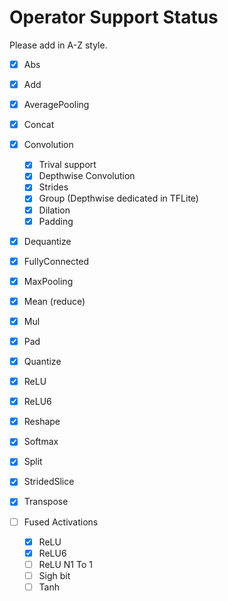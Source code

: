 Operator Support Status
=======================

Please add in A-Z style.

- [x] Abs
- [x] Add
- [x] AveragePooling
- [x] Concat
- [x] Convolution
    - [x] Trival support
    - [x] Depthwise Convolution
    - [x] Strides
    - [x] Group (Depthwise dedicated in TFLite)
    - [x] Dilation
    - [x] Padding
- [x] Dequantize
- [x] FullyConnected
- [x] MaxPooling
- [x] Mean (reduce)
- [x] Mul
- [x] Pad
- [x] Quantize
- [x] ReLU
- [x] ReLU6
- [x] Reshape
- [x] Softmax
- [x] Split
- [x] StridedSlice
- [x] Transpose

- [ ] Fused Activations
    - [x] ReLU
    - [x] ReLU6
    - [ ] ReLU N1 To 1
    - [ ] Sigh bit
    - [ ] Tanh
